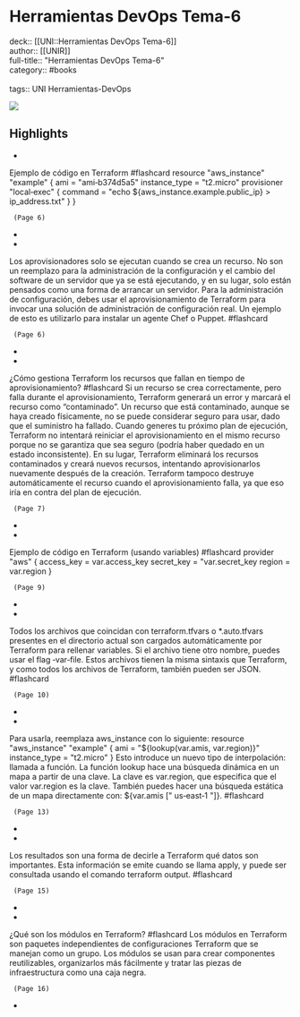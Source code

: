 # Herramientas DevOps Tema-6

deck:: [[UNI::Herramientas DevOps Tema-6]]\
author:: [[UNIR]]\
full-title:: "Herramientas DevOps Tema-6"\
category:: #books\
\
tags:: UNI Herramientas-DevOps  

![](https://readwise-assets.s3.amazonaws.com/media/uploaded_book_covers/profile_22942/841e10b1-50a8-4574-a5e9-6993f36fce49.jpg)

## Highlights
- 
 Ejemplo de código en Terraform #flashcard 
    resource "aws_instance" "example" { ami = "ami‐b374d5a5" instance_type = "t2.micro" provisioner "local‐exec" { command = "echo ${aws_instance.example.public_ip} > ip_address.txt" } }

     (Page 6)
-
- 

Los aprovisionadores solo se ejecutan cuando se crea un recurso. No son un reemplazo para la administración de la configuración y el cambio del software de un servidor que ya se está ejecutando, y en su lugar, solo están pensados como una forma de arrancar un servidor. Para la administración de configuración, debes usar el aprovisionamiento de Terraform para invocar una solución de administración de configuración real. Un ejemplo de esto es utilizarlo para instalar un agente Chef o Puppet. #flashcard 


     (Page 6)
-
- 
 ¿Cómo gestiona Terraform los recursos que fallan en tiempo de aprovisionamiento? #flashcard 
    Si un recurso se crea correctamente, pero falla durante el aprovisionamiento, Terraform generará un error y marcará el recurso como “contaminado”. Un recurso que está contaminado, aunque se haya creado físicamente, no se puede considerar seguro para usar, dado que el suministro ha fallado. Cuando generes tu próximo plan de ejecución, Terraform no intentará reiniciar el aprovisionamiento en el mismo recurso porque no se garantiza que sea seguro (podría haber quedado en un estado inconsistente). En su lugar, Terraform eliminará los recursos contaminados y creará nuevos recursos, intentando aprovisionarlos nuevamente después de la creación. Terraform tampoco destruye automáticamente el recurso cuando el aprovisionamiento falla, ya que eso iría en contra del plan de ejecución.

     (Page 7)
-
- 
 Ejemplo de código en Terraform (usando variables) #flashcard 
    provider "aws" { access_key = var.access_key secret_key = "var.secret_key region = var.region }

     (Page 9)
-
- 

Todos los archivos que coincidan con terraform.tfvars o *.auto.tfvars presentes en el directorio actual son cargados automáticamente por Terraform para rellenar variables. Si el archivo tiene otro nombre, puedes usar el flag ‐var‐file. Estos archivos tienen la misma sintaxis que Terraform, y como todos los archivos de Terraform, también pueden ser JSON. #flashcard 


     (Page 10)
-
- 

Para usarla, reemplaza aws_instance con lo siguiente: resource "aws_instance" "example" { ami = "${lookup(var.amis, var.region)}" instance_type = "t2.micro" } Esto introduce un nuevo tipo de interpolación: llamada a función. La función lookup hace una búsqueda dinámica en un mapa a partir de una clave. La clave es var.region, que especifica que el valor var.region es la clave. También puedes hacer una búsqueda estática de un mapa directamente con: ${var.amis [" us‐east‐1 "]}. #flashcard 


     (Page 13)
-
- 

Los resultados son una forma de decirle a Terraform qué datos son importantes. Esta información se emite cuando se llama apply, y puede ser consultada usando el comando terraform output. #flashcard 


     (Page 15)
-
- 
 ¿Qué son los módulos en Terraform? #flashcard 
    Los módulos en Terraform son paquetes independientes de configuraciones Terraform que se manejan como un grupo. Los módulos se usan para crear componentes reutilizables, organizarlos más fácilmente y tratar las piezas de infraestructura como una caja negra.

     (Page 16)
-
